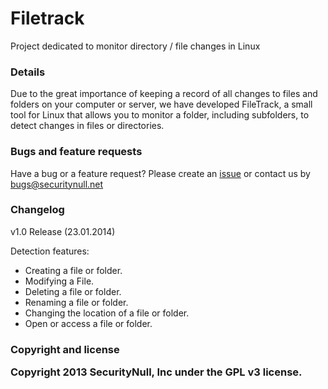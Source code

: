 <h1>Filetrack</h1>

Project dedicated to monitor directory / file changes in Linux

<h3>Details</h3>

Due to the great importance of keeping a record of all changes to files and folders on your computer or server, we have developed FileTrack, a small tool for Linux that allows you to monitor a folder, including subfolders, to detect changes in files or directories.

<h3>Bugs and feature requests</h3>
 
<p>Have a bug or a feature request? Please create an <a href="https://github.com/SecurityNull/filetrack/issues">issue</a> or contact us by <a href="mailto:bugs@securitynull.net">bugs@securitynull.net</a></p>
 
<h3>Changelog</h3>

<p>v1.0 Release (23.01.2014)</p>

Detection features:

- Creating a file or folder. 
- Modifying a File. 
- Deleting a file or folder. 
- Renaming a file or folder. 
- Changing the location of a file or folder. 
- Open or access a file or folder.

<h3>Copyright and license

Copyright 2013 SecurityNull, Inc under the GPL v3 license.<h3>
